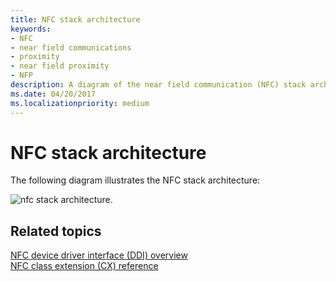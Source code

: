 ```yaml
---
title: NFC stack architecture
keywords:
- NFC
- near field communications
- proximity
- near field proximity
- NFP
description: A diagram of the near field communication (NFC) stack architecture and design.
ms.date: 04/20/2017
ms.localizationpriority: medium
---
```


# NFC stack architecture


The following diagram illustrates the NFC stack architecture:

![nfc stack architecture.](images/nfcstackarchitecture.png)

 

 
## Related topics
[NFC device driver interface (DDI) overview](/windows-hardware/drivers/ddi/index)  
[NFC class extension (CX) reference](/windows-hardware/drivers/ddi/index)
